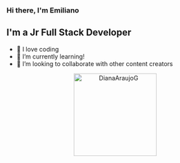 ### Hi there, I'm Emiliano

## I'm a Jr Full Stack Developer

- 🚀 I love coding
- 🌱 I’m currently learning!
- 👯 I’m looking to collaborate with other content creators

 <p align="center">
    <a href="https://github.com/Emiliano-Russo"><img align="center" src="https://github-readme-stats.vercel.app/api?username=emiliano-russo&show_icons=true&theme=dracula" alt="DianaAraujoG" height="192px"/></a>
	</p>

